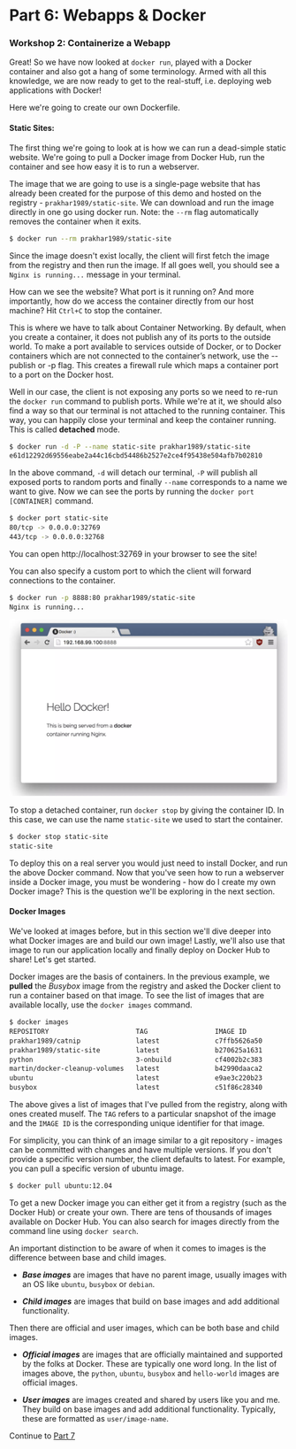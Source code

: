 # Part 6: Webapps & Docker

### Workshop 2: Containerize a Webapp

Great! So we have now looked at `docker run`, played with a Docker container and also got a hang of some terminology. Armed with all this knowledge, we are now ready to get to the real-stuff, i.e. deploying web applications with Docker!

Here we're going to create our own Dockerfile.

#### Static Sites:

The first thing we're going to look at is how we can run a dead-simple static website. We're going to pull a Docker image from Docker Hub, run the container and see how easy it is to run a webserver.

The image that we are going to use is a single-page website that has already been created for the purpose of this demo and hosted on the registry - `prakhar1989/static-site`. We can download and run the image directly in one go using docker run. Note: the `--rm` flag automatically removes the container when it exits.

```bash
$ docker run --rm prakhar1989/static-site
```

Since the image doesn't exist locally, the client will first fetch the image from the registry and then run the image. If all goes well, you should see a `Nginx is running...` message in your terminal.

How can we see the website? What port is it running on? And more importantly, how do we access the container directly from our host machine? Hit `Ctrl+C` to stop the container. 

This is where we have to talk about Container Networking. By default, when you create a container, it does not publish any of its ports to the outside world. To make a port available to services outside of Docker, or to Docker containers which are not connected to the container’s network, use the --publish or -p flag. This creates a firewall rule which maps a container port to a port on the Docker host.

Well in our case, the client is not exposing any ports so we need to re-run the `docker run` command to publish ports. While we're at it, we should also find a way so that our terminal is not attached to the running container. This way, you can happily close your terminal and keep the container running. This is called __detached__ mode.

```bash
$ docker run -d -P --name static-site prakhar1989/static-site
e61d12292d69556eabe2a44c16cbd54486b2527e2ce4f95438e504afb7b02810
```

In the above command, `-d` will detach our terminal, `-P` will publish all exposed ports to random ports and finally `--name` corresponds to a name we want to give. Now we can see the ports by running the `docker port [CONTAINER]` command.

```bash
$ docker port static-site
80/tcp -> 0.0.0.0:32769
443/tcp -> 0.0.0.0:32768
```

You can open http://localhost:32769 in your browser to see the site!

You can also specify a custom port to which the client will forward connections to the container.

```bash
$ docker run -p 8888:80 prakhar1989/static-site
Nginx is running...
```
![alt text](../../InstructorNotes/Images/static.png)

To stop a detached container, run `docker stop` by giving the container ID. In this case, we can use the name `static-site` we used to start the container.

```bash
$ docker stop static-site
static-site
```

To deploy this on a real server you would just need to install Docker, and run the above Docker command. Now that you've seen how to run a webserver inside a Docker image, you must be wondering - how do I create my own Docker image? This is the question we'll be exploring in the next section.

#### Docker Images

We've looked at images before, but in this section we'll dive deeper into what Docker images are and build our own image! Lastly, we'll also use that image to run our application locally and finally deploy on Docker Hub to share! Let's get started.


Docker images are the basis of containers. In the previous example, we __pulled__ the _Busybox_ image from the registry and asked the Docker client to run a container based on that image. To see the list of images that are available locally, use the `docker images` command.

```bash
$ docker images
REPOSITORY                      TAG                 IMAGE ID            CREATED             VIRTUAL SIZE
prakhar1989/catnip              latest              c7ffb5626a50        2 hours ago         697.9 MB
prakhar1989/static-site         latest              b270625a1631        21 hours ago        133.9 MB
python                          3-onbuild           cf4002b2c383        5 days ago          688.8 MB
martin/docker-cleanup-volumes   latest              b42990daaca2        7 weeks ago         22.14 MB
ubuntu                          latest              e9ae3c220b23        7 weeks ago         187.9 MB
busybox                         latest              c51f86c28340        9 weeks ago         1.109 MB
```

The above gives a list of images that I've pulled from the registry, along with ones created muself. The `TAG` refers to a particular snapshot of the image and the `IMAGE ID` is the corresponding unique identifier for that image.

For simplicity, you can think of an image similar to a git repository - images can be committed with changes and have multiple versions. If you don't provide a specific version number, the client defaults to latest. For example, you can pull a specific version of ubuntu image.

```bash
$ docker pull ubuntu:12.04
```

To get a new Docker image you can either get it from a registry (such as the Docker Hub) or create your own. There are tens of thousands of images available on Docker Hub. You can also search for images directly from the command line using `docker search`.

An important distinction to be aware of when it comes to images is the difference between base and child images.

* ___Base images___ are images that have no parent image, usually images with an OS like `ubuntu`, `busybox` or `debian`.

* ___Child images___ are images that build on base images and add additional functionality.

Then there are official and user images, which can be both base and child images.

* ___Official images___ are images that are officially maintained and supported by the folks at Docker. These are typically one word long. In the list of images above, the `python`, `ubuntu`, `busybox` and `hello-world` images are official images.

* ___User images___ are images created and shared by users like you and me. They build on base images and add additional functionality. Typically, these are formatted as `user/image-name`.

Continue to [Part 7](Dockerfiles.md)

